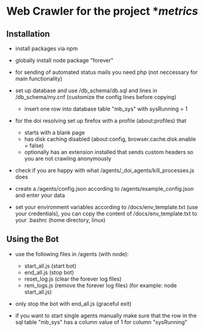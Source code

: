 # Web Crawler for the project **metrics*

## Installation

- install packages via npm
- globally install node package "forever"

- for sending of automated status mails you need php (not neccessary for main functionality)

- set up database and use /db_schema/db.sql and lines in /db_schema/my.cnf (customize the config lines before copying)
	- insert one row into database table "mb_sys" with sysRunning = 1

- for the doi resolving set up firefox with a profile (about:profiles) that
	- starts with a blank page
	- has disk caching disabled (about:config, browser.cache.disk.enable = false)
	- optionally has an extension installed that sends custom headers so you are not crawling anonymously

- check if you are happy with what /agents/_doi_agents/kill_processes.js does

- create a /agents/config.json according to /agents/example_config.json and enter your data

- set your environment variables according to /docs/env_template.txt (use your credentials), you can copy the content of /docs/env_template.txt to your .bashrc (home directory, linux)


## Using the Bot

- use the following files in /agents (with node):
	- start_all.js (start bot)
	- end_all.js (stop bot)
	- reset_log.js (clear the forever log files)
	- rem_logs.js (remove the forever log files)
(for example: node start_all.js)

- only stop the bot with end_all.js (graceful exit)
- if you want to start single agents manually make sure that the row in the sql table "mb_sys" has a column value of 1 for column "sysRunning"
